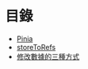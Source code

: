 # 目錄

- [Pinia](./course/base.md)
- [storeToRefs](./course/storeToRefs.md)
- [修改數據的三種方式](./course/modifyData.md)
